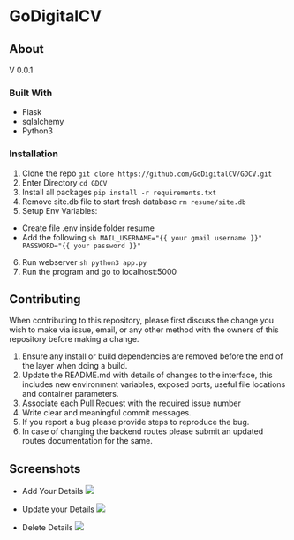 # GoDigitalCV

## About 

V 0.0.1

### Built With 

* Flask
* sqlalchemy
* Python3

### Installation

1. Clone the repo ```git clone https://github.com/GoDigitalCV/GDCV.git```
2. Enter Directory ```cd GDCV```
3. Install all packages ```pip install -r requirements.txt```
4. Remove site.db file to start fresh database ```rm resume/site.db```
5. Setup Env Variables:
  - Create file .env inside folder resume
  - Add the following ```sh MAIL_USERNAME="{{ your gmail username }}" PASSWORD="{{
  your password }}" ```
6. Run webserver ```sh python3 app.py ```
7. Run the program and go to localhost:5000

## Contributing

When contributing to this repository, please first discuss the change you wish
to make via issue, email, or any other method with the owners of this repository
before making a change. 

1. Ensure any install or build dependencies are removed before the end of the
layer when doing a build.
2. Update the README.md with details of changes to the interface, this includes
new environment variables, exposed ports, useful file locations and container
parameters.
3. Associate each Pull Request with the required issue number 
4. Write clear and meaningful commit messages.
5. If you report a bug please provide steps to reproduce the bug.
6. In case of changing the backend routes please submit an updated routes 
documentation for the same.

## Screenshots

* Add Your Details <img
  src="https://github.com/DiptoChakrabarty/Resume-Generator/blob/master/images/projects.png">

* Update your Details <img
  src="https://github.com/DiptoChakrabarty/Resume-Generator/blob/master/images/Update.png">

* Delete Details <img
  src="https://github.com/DiptoChakrabarty/Resume-Generator/blob/master/images/delete.png">

